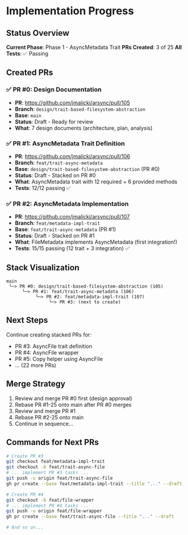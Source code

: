 # Implementation Progress

## Status Overview

**Current Phase**: Phase 1 - AsyncMetadata Trait
**PRs Created**: 3 of 25
**All Tests**: ✅ Passing

## Created PRs

### ✅ PR #0: Design Documentation
- **PR**: https://github.com/jmalicki/arsync/pull/105
- **Branch**: `design/trait-based-filesystem-abstraction`
- **Base**: `main`
- **Status**: Draft - Ready for review
- **What**: 7 design documents (architecture, plan, analysis)

### ✅ PR #1: AsyncMetadata Trait Definition  
- **PR**: https://github.com/jmalicki/arsync/pull/106
- **Branch**: `feat/trait-async-metadata`
- **Base**: `design/trait-based-filesystem-abstraction` (PR #0)
- **Status**: Draft - Stacked on PR #0
- **What**: AsyncMetadata trait with 12 required + 6 provided methods
- **Tests**: 12/12 passing ✅

### ✅ PR #2: AsyncMetadata Implementation
- **PR**: https://github.com/jmalicki/arsync/pull/107
- **Branch**: `feat/metadata-impl-trait`
- **Base**: `feat/trait-async-metadata` (PR #1)
- **Status**: Draft - Stacked on PR #1
- **What**: FileMetadata implements AsyncMetadata (first integration!)
- **Tests**: 15/15 passing (12 trait + 3 integration) ✅

## Stack Visualization

```
main
 └─> PR #0: design/trait-based-filesystem-abstraction (105)
      └─> PR #1: feat/trait-async-metadata (106)
           └─> PR #2: feat/metadata-impl-trait (107)
                └─> PR #3: (next to create)
```

## Next Steps

Continue creating stacked PRs for:
- PR #3: AsyncFile trait definition
- PR #4: AsyncFile wrapper
- PR #5: Copy helper using AsyncFile
- ... (22 more PRs)

## Merge Strategy

1. Review and merge PR #0 first (design approval)
2. Rebase PR #1-25 onto main after PR #0 merges
3. Review and merge PR #1
4. Rebase PR #2-25 onto main  
5. Continue in sequence...

## Commands for Next PRs

```bash
# Create PR #3
git checkout feat/metadata-impl-trait
git checkout -b feat/trait-async-file
# ... implement PR #3 tasks ...
git push -u origin feat/trait-async-file
gh pr create --base feat/metadata-impl-trait --title "..." --draft

# Create PR #4
git checkout -b feat/file-wrapper
# ... implement PR #4 tasks ...
git push -u origin feat/file-wrapper
gh pr create --base feat/trait-async-file --title "..." --draft

# And so on...
```

